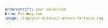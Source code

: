 ```yaml
---
onderschrift: geur moleculen
bron: Pixabay.com
image: /img/geur-molecuul-atomen-fantasie.jpg
---
```

